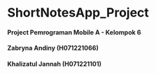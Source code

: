 # ShortNotesApp_Project

#### Project Pemrograman Mobile A - Kelompok 6
#### Zabryna Andiny (H071221066)
#### Khalizatul Jannah (H071221101)
